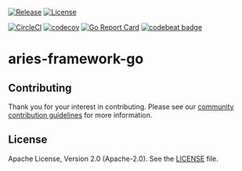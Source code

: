 [![Release](https://img.shields.io/github/release/trustbloc/aries-framework-go.svg?style=flat-square)](https://github.com/trustbloc/aries-framework-go/releases/latest)
[![License](https://img.shields.io/badge/License-Apache%202.0-blue.svg)](https://raw.githubusercontent.com/trustbloc/aries-framework-go/master/LICENSE)

[![CircleCI](https://circleci.com/gh/trustbloc/aries-framework-go.svg?style=svg)](https://circleci.com/gh/trustbloc/aries-framework-go)
[![codecov](https://codecov.io/gh/trustbloc/aries-framework-go/branch/master/graph/badge.svg)](https://codecov.io/gh/trustbloc/aries-framework-go)
[![Go Report Card](https://goreportcard.com/badge/github.com/trustbloc/aries-framework-go?style=flat-square)](https://goreportcard.com/report/github.com/trustbloc/aries-framework-go)
[![codebeat badge](https://codebeat.co/badges/a31b0252-0d60-42b8-807f-92bf15a3b9a3)](https://codebeat.co/projects/github-com-trustbloc-agent-framework-go-master)

# aries-framework-go


## Contributing
Thank you for your interest in contributing. Please see our [community contribution guidelines](https://github.com/trustbloc/community/blob/master/CONTRIBUTING.md) for more information.

## License
Apache License, Version 2.0 (Apache-2.0). See the [LICENSE](LICENSE) file.
